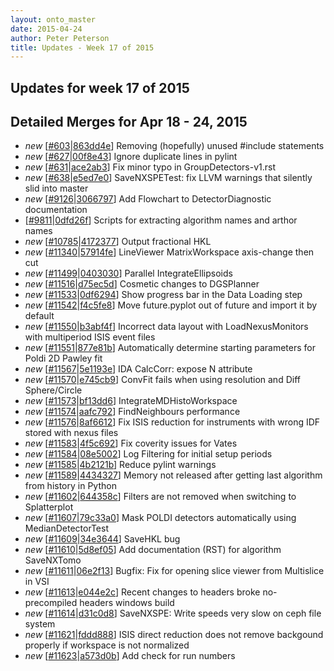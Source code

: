 ```yaml
---
layout: onto_master
date: 2015-04-24
author: Peter Peterson
title: Updates - Week 17 of 2015
---
```

Updates for week 17 of 2015
---------------------------

Detailed Merges for Apr 18 - 24, 2015
-------------------------------------
* *new* \[[#603](https://github.com/mantidproject/mantid/pull/603)\|[863dd4e](https://github.com/mantidproject/mantid/commit/863dd4edaa36e37ce159fb3f94cc11822fcccfeb)\] Removing (hopefully) unused #include statements
* *new* \[[#627](https://github.com/mantidproject/mantid/pull/627)\|[00f8e43](https://github.com/mantidproject/mantid/commit/00f8e43ce8357b310cb49b27a00d4dfdaf1aba08)\] Ignore duplicate lines in pylint
* *new* \[[#631](https://github.com/mantidproject/mantid/pull/631)\|[ace2ab3](https://github.com/mantidproject/mantid/commit/ace2ab3ac4dd513cd02096797d9c8fd9762c2eec)\] Fix minor typo in GroupDetectors-v1.rst
* *new* \[[#638](https://github.com/mantidproject/mantid/pull/638)\|[e5ed7e0](https://github.com/mantidproject/mantid/commit/e5ed7e0c79b02393bd0623f5ec48371870850854)\] SaveNXSPETest: fix LLVM warnings that silently slid into master
* *new* \[[#9126](http://trac.mantidproject.org/mantid/ticket/9126)\|[3066797](https://github.com/mantidproject/mantid/commit/306679785ac355d5796b260d95d0bfe76f00b5bb)\] Add Flowchart to DetectorDiagnostic documentation
* \[[#9811](http://trac.mantidproject.org/mantid/ticket/9811)\|[0dfd26f](https://github.com/mantidproject/mantid/commit/0dfd26ff5725058c1f299b4c3971499b2a183d47)\] Scripts for extracting algorithm names and arthor names
* *new* \[[#10785](http://trac.mantidproject.org/mantid/ticket/10785)\|[4172377](https://github.com/mantidproject/mantid/commit/417237706878ccee746527f8e12740d2918af2d1)\] Output fractional HKL
* *new* \[[#11340](http://trac.mantidproject.org/mantid/ticket/11340)\|[57914fe](https://github.com/mantidproject/mantid/commit/57914fe56ad98d95df672e650f80d53e5a74791e)\] LineViewer MatrixWorkspace axis-change then cut
* *new* \[[#11499](http://trac.mantidproject.org/mantid/ticket/11499)\|[0403030](https://github.com/mantidproject/mantid/commit/040303026f14c6d9a37f4a859aac136550d5dae7)\] Parallel IntegrateEllipsoids
* *new* \[[#11516](http://trac.mantidproject.org/mantid/ticket/11516)\|[d75ec5d](https://github.com/mantidproject/mantid/commit/d75ec5d8c3a2cefaa71e9fb7a18b864aecf01720)\] Cosmetic changes to DGSPlanner
* *new* \[[#11533](http://trac.mantidproject.org/mantid/ticket/11533)\|[0df6294](https://github.com/mantidproject/mantid/commit/0df62945aa1c57c219f87a32f4945aec80417377)\] Show progress bar in the Data Loading step
* *new* \[[#11542](http://trac.mantidproject.org/mantid/ticket/11542)\|[f4c5fe8](https://github.com/mantidproject/mantid/commit/f4c5fe8fd8bdc6768ffdfe448e902e0971ebd235)\] Move future.pyplot out of future and import it by default
* *new* \[[#11550](http://trac.mantidproject.org/mantid/ticket/11550)\|[b3abf4f](https://github.com/mantidproject/mantid/commit/b3abf4f1b410d5fdc51afec010f1baac36e8f9ac)\] Incorrect data layout with LoadNexusMonitors with multiperiod ISIS event files
* *new* \[[#11551](http://trac.mantidproject.org/mantid/ticket/11551)\|[877e81b](https://github.com/mantidproject/mantid/commit/877e81b6f865a0d375f9b1bad479487d81d6d96b)\] Automatically determine starting parameters for Poldi 2D Pawley fit
* *new* \[[#11567](http://trac.mantidproject.org/mantid/ticket/11567)\|[5e1193e](https://github.com/mantidproject/mantid/commit/5e1193e321c87259b800a80a5010611e785fd071)\] IDA CalcCorr: expose N attribute
* *new* \[[#11570](http://trac.mantidproject.org/mantid/ticket/11570)\|[e745cb9](https://github.com/mantidproject/mantid/commit/e745cb9f512007631fcfe2c3fcc58ec128624a2b)\] ConvFit fails when using resolution and Diff Sphere/Circle
* *new* \[[#11573](http://trac.mantidproject.org/mantid/ticket/11573)\|[bf13dd6](https://github.com/mantidproject/mantid/commit/bf13dd638090989706d901e4de3e0157a5ec2332)\] IntegrateMDHistoWorkspace
* *new* \[[#11574](http://trac.mantidproject.org/mantid/ticket/11574)\|[aafc792](https://github.com/mantidproject/mantid/commit/aafc79279062988a669b78dd483a1db72505bdf8)\] FindNeighbours performance
* *new* \[[#11576](http://trac.mantidproject.org/mantid/ticket/11576)\|[8af6612](https://github.com/mantidproject/mantid/commit/8af66128c882fa17ed50b079cc43f1fe26b93f24)\] Fix ISIS reduction for instruments with wrong IDF stored with nexus files
* *new* \[[#11583](http://trac.mantidproject.org/mantid/ticket/11583)\|[4f5c692](https://github.com/mantidproject/mantid/commit/4f5c692781514105ec28c37066a116c91c2fa760)\] Fix coverity issues for Vates
* *new* \[[#11584](http://trac.mantidproject.org/mantid/ticket/11584)\|[08e5002](https://github.com/mantidproject/mantid/commit/08e5002bec6b60420896177a06bddbe4e1dec430)\] Log Filtering for initial setup periods
* *new* \[[#11585](http://trac.mantidproject.org/mantid/ticket/11585)\|[4b2121b](https://github.com/mantidproject/mantid/commit/4b2121bbeb77c9a89e4c3a1caf50426ff850aac7)\] Reduce pylint warnings
* *new* \[[#11589](http://trac.mantidproject.org/mantid/ticket/11589)\|[4434327](https://github.com/mantidproject/mantid/commit/4434327bc022acf95e2228affcb6d7be7507f8da)\] Memory not released after getting last algorithm from history in Python
* *new* \[[#11602](http://trac.mantidproject.org/mantid/ticket/11602)\|[644358c](https://github.com/mantidproject/mantid/commit/644358cad8fb888fb8d9129fcb0352aef80c8a62)\] Filters are not removed when switching to Splatterplot
* *new* \[[#11607](http://trac.mantidproject.org/mantid/ticket/11607)\|[79c33a0](https://github.com/mantidproject/mantid/commit/79c33a07c3264ca46ab4b77222bfc3f426d97fa2)\] Mask POLDI detectors automatically using MedianDetectorTest
* *new* \[[#11609](http://trac.mantidproject.org/mantid/ticket/11609)\|[34e3644](https://github.com/mantidproject/mantid/commit/34e36442b95c50cabde1ae46f7e2b55d1057f41c)\] SaveHKL bug
* *new* \[[#11610](http://trac.mantidproject.org/mantid/ticket/11610)\|[5d8ef05](https://github.com/mantidproject/mantid/commit/5d8ef05d3c11a63ce5bc4dd34d0f151853f2b20f)\] Add documentation (RST) for algorithm SaveNXTomo
* *new* \[[#11611](http://trac.mantidproject.org/mantid/ticket/11611)\|[06e2f13](https://github.com/mantidproject/mantid/commit/06e2f138dd914efa1438b378eabf99bd0f132b06)\] Bugfix: Fix for opening slice viewer from Multislice in VSI
* *new* \[[#11613](http://trac.mantidproject.org/mantid/ticket/11613)\|[e044e2c](https://github.com/mantidproject/mantid/commit/e044e2ced64c5b1427f5758b3ed853a0911b1cbf)\] Recent changes to headers broke no-precompiled headers windows build
* *new* \[[#11614](http://trac.mantidproject.org/mantid/ticket/11614)\|[d31c0d8](https://github.com/mantidproject/mantid/commit/d31c0d839c8821ef8ac2b6061c4013fb0b6dc566)\] SaveNXSPE: Write speeds very slow on ceph file system
* *new* \[[#11621](http://trac.mantidproject.org/mantid/ticket/11621)\|[fddd888](https://github.com/mantidproject/mantid/commit/fddd8882566c4b51156b13465dee6addc508afd1)\] ISIS direct reduction does not remove backgound properly if workspace is not normalized
* *new* \[[#11623](http://trac.mantidproject.org/mantid/ticket/11623)\|[a573d0b](https://github.com/mantidproject/mantid/commit/a573d0be51c57b6e42389ea800a2c1d6a503a92b)\] Add check for run numbers
